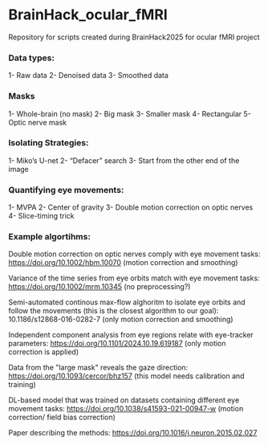 # BrainHack_ocular_fMRI
Repository for scripts created during BrainHack2025 for ocular fMRI project


### Data types:

1- Raw data 
2- Denoised data
3- Smoothed data

### Masks

1- Whole-brain (no mask)
2- Big mask
3- Smaller mask
4- Rectangular
5- Optic nerve mask


### Isolating Strategies:
1- Miko’s U-net
2- “Defacer” search
3- Start from the other end of the image 


### Quantifying eye movements:
1- MVPA
2- Center of gravity 
3- Double motion correction on optic nerves
4- Slice-timing trick


### Example algortihms:
Double motion correction on optic nerves comply with eye movement tasks: https://doi.org/10.1002/hbm.10070 (motion correction and smoothing)

Variance of the time series from eye orbits match with eye movement tasks: https://doi.org/10.1002/mrm.10345 (no preprocessing?)

Semi-automated continous max-flow alghoritm to isolate eye orbits and follow the movements (this is the closest algorithm to our goal):  10.1186/s12868-016-0282-7 (only motion correction and smoothing)

Independent component analysis from eye regions relate with eye-tracker parameters:  https://doi.org/10.1101/2024.10.19.619187 (only motion correction is applied)

Data from the "large mask" reveals the gaze direction:  https://doi.org/10.1093/cercor/bhz157 (this model needs calibration and training)

DL-based model that was trained on datasets containing different eye movement tasks: https://doi.org/10.1038/s41593-021-00947-w (motion correction/ field bias correction)



Paper describing the methods: https://doi.org/10.1016/j.neuron.2015.02.027


